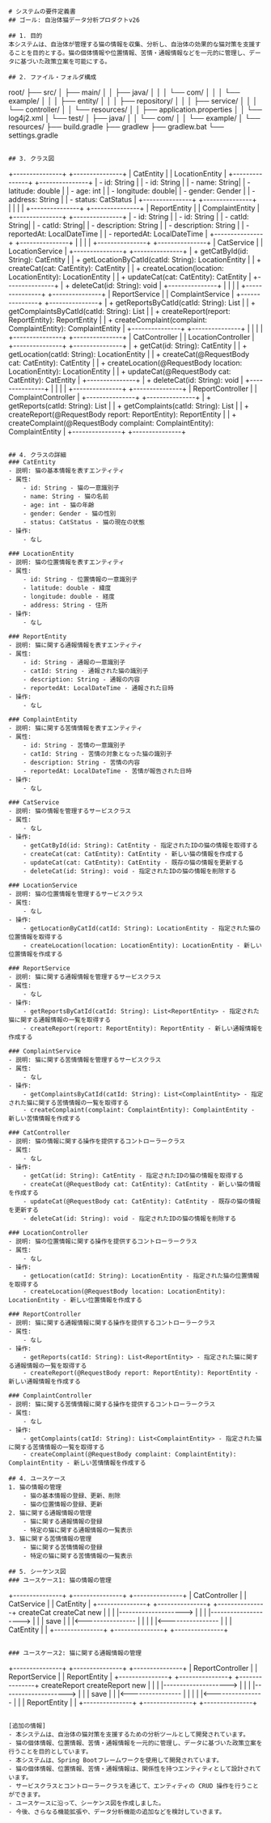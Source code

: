 ```
# システムの要件定義書
## ゴール: 自治体猫データ分析プロダクトv26

## 1. 目的
本システムは、自治体が管理する猫の情報を収集、分析し、自治体の効果的な猫対策を支援することを目的とする。猫の個体情報や位置情報、苦情・通報情報などを一元的に管理し、データに基づいた政策立案を可能にする。

## 2. ファイル・フォルダ構成
```
root/
├── src/
│   ├── main/
│   │   ├── java/
│   │   │   └── com/
│   │   │       └── example/
│   │   │           ├── entity/
│   │   │           ├── repository/
│   │   │           ├── service/
│   │   │           └── controller/
│   │   └── resources/
│   │       ├── application.properties
│   │       └── log4j2.xml
│   └── test/
│       ├── java/
│       │   └── com/
│       │       └── example/
│       └── resources/
├── build.gradle
├── gradlew
├── gradlew.bat
└── settings.gradle
```

## 3. クラス図
```
+---------------+         +---------------+
|   CatEntity   |         |   LocationEntity   |
+---------------+         +---------------+
| - id: String  |         | - id: String  |
| - name: String|         | - latitude: double |
| - age: int    |         | - longitude: double|
| - gender: Gender |      | - address: String |
| - status: CatStatus |   +---------------+
+---------------+         
        |                         |
        |                         |
+---------------+         +---------------+
|   ReportEntity   |         |   ComplaintEntity   |
+---------------+         +---------------+
| - id: String  |         | - id: String  |
| - catId: String|         | - catId: String|
| - description: String |  | - description: String |
| - reportedAt: LocalDateTime |  | - reportedAt: LocalDateTime |
+---------------+         +---------------+
        |                         |
        |                         |
+---------------+         +---------------+
|   CatService   |         |   LocationService   |
+---------------+         +---------------+
| + getCatById(id: String): CatEntity |         | + getLocationByCatId(catId: String): LocationEntity |
| + createCat(cat: CatEntity): CatEntity |      | + createLocation(location: LocationEntity): LocationEntity |
| + updateCat(cat: CatEntity): CatEntity |      +---------------+
| + deleteCat(id: String): void |
+---------------+
        |                         |
        |                         |
+---------------+         +---------------+
|   ReportService   |         |   ComplaintService   |
+---------------+         +---------------+
| + getReportsByCatId(catId: String): List<ReportEntity> |         | + getComplaintsByCatId(catId: String): List<ComplaintEntity> |
| + createReport(report: ReportEntity): ReportEntity |      | + createComplaint(complaint: ComplaintEntity): ComplaintEntity |
+---------------+         +---------------+
        |                         |
        |                         |
+---------------+         +---------------+
|   CatController   |         |   LocationController   |
+---------------+         +---------------+
| + getCat(id: String): CatEntity |         | + getLocation(catId: String): LocationEntity |
| + createCat(@RequestBody cat: CatEntity): CatEntity |      | + createLocation(@RequestBody location: LocationEntity): LocationEntity |
| + updateCat(@RequestBody cat: CatEntity): CatEntity |      +---------------+
| + deleteCat(id: String): void |
+---------------+
        |                         |
        |                         |
+---------------+         +---------------+
|   ReportController   |         |   ComplaintController   |
+---------------+         +---------------+
| + getReports(catId: String): List<ReportEntity> |         | + getComplaints(catId: String): List<ComplaintEntity> |
| + createReport(@RequestBody report: ReportEntity): ReportEntity |      | + createComplaint(@RequestBody complaint: ComplaintEntity): ComplaintEntity |
+---------------+         +---------------+
```

## 4. クラスの詳細
### CatEntity
- 説明: 猫の基本情報を表すエンティティ
- 属性:
    - id: String - 猫の一意識別子
    - name: String - 猫の名前
    - age: int - 猫の年齢
    - gender: Gender - 猫の性別
    - status: CatStatus - 猫の現在の状態
- 操作:
    - なし

### LocationEntity
- 説明: 猫の位置情報を表すエンティティ
- 属性:
    - id: String - 位置情報の一意識別子
    - latitude: double - 緯度
    - longitude: double - 経度
    - address: String - 住所
- 操作:
    - なし

### ReportEntity
- 説明: 猫に関する通報情報を表すエンティティ
- 属性:
    - id: String - 通報の一意識別子
    - catId: String - 通報された猫の識別子
    - description: String - 通報の内容
    - reportedAt: LocalDateTime - 通報された日時
- 操作:
    - なし

### ComplaintEntity
- 説明: 猫に関する苦情情報を表すエンティティ
- 属性:
    - id: String - 苦情の一意識別子
    - catId: String - 苦情の対象となった猫の識別子
    - description: String - 苦情の内容
    - reportedAt: LocalDateTime - 苦情が報告された日時
- 操作:
    - なし

### CatService
- 説明: 猫の情報を管理するサービスクラス
- 属性:
    - なし
- 操作:
    - getCatById(id: String): CatEntity - 指定されたIDの猫の情報を取得する
    - createCat(cat: CatEntity): CatEntity - 新しい猫の情報を作成する
    - updateCat(cat: CatEntity): CatEntity - 既存の猫の情報を更新する
    - deleteCat(id: String): void - 指定されたIDの猫の情報を削除する

### LocationService
- 説明: 猫の位置情報を管理するサービスクラス
- 属性:
    - なし
- 操作:
    - getLocationByCatId(catId: String): LocationEntity - 指定された猫の位置情報を取得する
    - createLocation(location: LocationEntity): LocationEntity - 新しい位置情報を作成する

### ReportService
- 説明: 猫に関する通報情報を管理するサービスクラス
- 属性:
    - なし
- 操作:
    - getReportsByCatId(catId: String): List<ReportEntity> - 指定された猫に関する通報情報の一覧を取得する
    - createReport(report: ReportEntity): ReportEntity - 新しい通報情報を作成する

### ComplaintService
- 説明: 猫に関する苦情情報を管理するサービスクラス
- 属性:
    - なし
- 操作:
    - getComplaintsByCatId(catId: String): List<ComplaintEntity> - 指定された猫に関する苦情情報の一覧を取得する
    - createComplaint(complaint: ComplaintEntity): ComplaintEntity - 新しい苦情情報を作成する

### CatController
- 説明: 猫の情報に関する操作を提供するコントローラークラス
- 属性:
    - なし
- 操作:
    - getCat(id: String): CatEntity - 指定されたIDの猫の情報を取得する
    - createCat(@RequestBody cat: CatEntity): CatEntity - 新しい猫の情報を作成する
    - updateCat(@RequestBody cat: CatEntity): CatEntity - 既存の猫の情報を更新する
    - deleteCat(id: String): void - 指定されたIDの猫の情報を削除する

### LocationController
- 説明: 猫の位置情報に関する操作を提供するコントローラークラス
- 属性:
    - なし
- 操作:
    - getLocation(catId: String): LocationEntity - 指定された猫の位置情報を取得する
    - createLocation(@RequestBody location: LocationEntity): LocationEntity - 新しい位置情報を作成する

### ReportController
- 説明: 猫に関する通報情報に関する操作を提供するコントローラークラス
- 属性:
    - なし
- 操作:
    - getReports(catId: String): List<ReportEntity> - 指定された猫に関する通報情報の一覧を取得する
    - createReport(@RequestBody report: ReportEntity): ReportEntity - 新しい通報情報を作成する

### ComplaintController
- 説明: 猫に関する苦情情報に関する操作を提供するコントローラークラス
- 属性:
    - なし
- 操作:
    - getComplaints(catId: String): List<ComplaintEntity> - 指定された猫に関する苦情情報の一覧を取得する
    - createComplaint(@RequestBody complaint: ComplaintEntity): ComplaintEntity - 新しい苦情情報を作成する

## 4. ユースケース
1. 猫の情報の管理
    - 猫の基本情報の登録、更新、削除
    - 猫の位置情報の登録、更新
2. 猫に関する通報情報の管理
    - 猫に関する通報情報の登録
    - 特定の猫に関する通報情報の一覧表示
3. 猫に関する苦情情報の管理
    - 猫に関する苦情情報の登録
    - 特定の猫に関する苦情情報の一覧表示

## 5. シーケンス図
### ユースケース1: 猫の情報の管理
```
+---------------+         +---------------+         +---------------+
|   CatController   |         |   CatService   |         |   CatEntity   |
+---------------+         +---------------+         +---------------+
     createCat                   createCat                     new
         |                         |                           |
         |-------------------->    |                           |
         |                         |-------------------->      |
         |                         |       save               |
         |                         |<----------------          |
         |                         |                           |
         |<----------------        |                           |
         |       CatEntity         |                           |
         +---------------+         +---------------+         +---------------+
```

### ユースケース2: 猫に関する通報情報の管理
```
+---------------+         +---------------+         +---------------+
|   ReportController   |         |   ReportService   |         |   ReportEntity   |
+---------------+         +---------------+         +---------------+
     createReport                   createReport                     new
         |                         |                           |
         |-------------------->    |                           |
         |                         |-------------------->      |
         |                         |       save               |
         |                         |<----------------          |
         |                         |                           |
         |<----------------        |                           |
         |       ReportEntity      |                           |
         +---------------+         +---------------+         +---------------+
```

[追加の情報]
- 本システムは、自治体の猫対策を支援するための分析ツールとして開発されています。
- 猫の個体情報、位置情報、苦情・通報情報を一元的に管理し、データに基づいた政策立案を行うことを目的としています。
- 本システムは、Spring Bootフレームワークを使用して開発されています。
- 猫の個体情報、位置情報、苦情・通報情報は、関係性を持つエンティティとして設計されています。
- サービスクラスとコントローラークラスを通じて、エンティティの CRUD 操作を行うことができます。
- ユースケースに沿って、シーケンス図を作成しました。
- 今後、さらなる機能拡張や、データ分析機能の追加などを検討していきます。
```